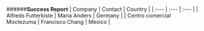 ######**Success Report**
| Company | Contact | Country |
| :--- | :--- | :--- |
| Alfreds Futterkiste | Maria Anders | Germany |
| Centro comercial Moctezuma | Francisco Chang | Mexico |
